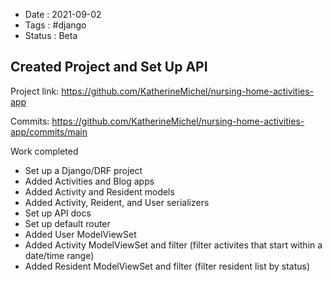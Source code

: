 - Date : 2021-09-02
- Tags : #django
- Status : Beta

## Created Project and Set Up API

Project link: https://github.com/KatherineMichel/nursing-home-activities-app

Commits: https://github.com/KatherineMichel/nursing-home-activities-app/commits/main

Work completed
* Set up a Django/DRF project
* Added Activities and Blog apps
* Added Activity and Resident models
* Added Activity, Reident, and User serializers
* Set up API docs
* Set up default router
* Added User ModelViewSet
* Added Activity ModelViewSet and filter (filter activites that start within a date/time range)
* Added Resident ModelViewSet and filter (filter resident list by status)
